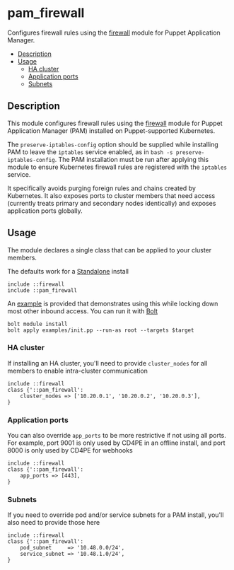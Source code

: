 <!-- omit in toc -->
# pam_firewall

Configures firewall rules using the [firewall] module for Puppet Application Manager.

* [Description](#description)
* [Usage](#usage)
  * [HA cluster](#ha-cluster)
  * [Application ports](#application-ports)
  * [Subnets](#subnets)

## Description

This module configures firewall rules using the [firewall] module for Puppet Application Manager (PAM) installed on Puppet-supported Kubernetes.

The `preserve-iptables-config` option should be supplied while installing PAM to leave the `iptables` service enabled, as in `bash -s preserve-iptables-config`. The PAM installation must be run after applying this module to ensure Kubernetes firewall rules are registered with the `iptables` service.

It specifically avoids purging foreign rules and chains created by Kubernetes. It also exposes ports to cluster members that need access (currently treats primary and secondary nodes identically) and exposes application ports globally.

## Usage

The module declares a single class that can be applied to your cluster members.

The defaults work for a [Standalone] install

    include ::firewall
    include ::pam_firewall

An [example](examples/init.pp) is provided that demonstrates using this while locking down most other inbound access. You can run it with [Bolt]

    bolt module install
    bolt apply examples/init.pp --run-as root --targets $target

### HA cluster

If installing an HA cluster, you'll need to provide `cluster_nodes` for all members to enable intra-cluster communication

    include ::firewall
    class {'::pam_firewall':
        cluster_nodes => ['10.20.0.1', '10.20.0.2', '10.20.0.3'],
    }

### Application ports

You can also override `app_ports` to be more restrictive if not using all ports. For example, port 9001 is only used by CD4PE in an offline install, and port 8000 is only used by CD4PE for webhooks

    include ::firewall
    class {'::pam_firewall':
        app_ports => [443],
    }

### Subnets

If you need to override pod and/or service subnets for a PAM install, you'll also need to provide those here

    include ::firewall
    class {'::pam_firewall':
        pod_subnet     => '10.48.0.0/24',
        service_subnet => '10.48.1.0/24',
    }

[firewall]: https://forge.puppet.com/modules/puppetlabs/firewall
[Standalone]: https://puppet.com/docs/continuous-delivery/4.x/pam/pam-node-arch.html
[Bolt]: http://pup.pt/installbolt
